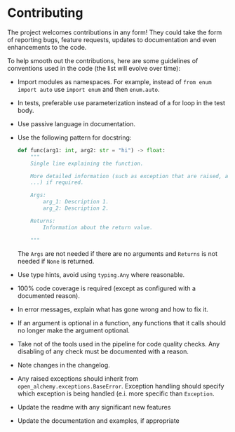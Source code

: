 # Contributing

The project welcomes contributions in any form! They could take the form of
reporting bugs, feature requests, updates to documentation and even
enhancements to the code.

To help smooth out the contributions, here are some guidelines of conventions
used in the code (the list will evolve over time):

- Import modules as namespaces. For example, instead of `from enum import auto`
  use `import enum` and then `enum.auto`.
- In tests, preferable use parameterization instead of a for loop in the test
  body.
- Use passive language in documentation.
- Use the following pattern for docstring:

  ```Python
  def func(arg1: int, arg2: str = "hi") -> float:
      """
      Single line explaining the function.

      More detailed information (such as exception that are raised, algorithms,
      ...) if required.

      Args:
          arg_1: Description 1.
          arg_2: Description 2.

      Returns:
          Information about the return value.

      """
  ```

  The `Args` are not needed if there are no arguments and `Returns` is not
  needed if `None` is returned.

- Use type hints, avoid using `typing.Any` where reasonable.
- 100% code coverage is required (except as configured with a documented
  reason).
- In error messages, explain what has gone wrong and how to fix it.
- If an argument is optional in a function, any functions that it calls should
  no longer make the argument optional.
- Take not of the tools used in the pipeline for code quality checks. Any
  disabling of any check must be documented with a reason.
- Note changes in the changelog.
- Any raised exceptions should inherit from
  `open_alchemy.exceptions.BaseError`. Exception handling should specify which
  exception is being handled (e.i. more specific than `Exception`.
- Update the readme with any significant new features
- Update the documentation and examples, if appropriate
